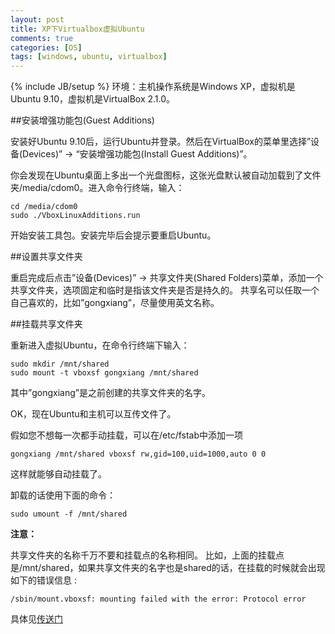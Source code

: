 ```yaml
---
layout: post
title: XP下Virtualbox虚拟Ubuntu
comments: true
categories: [OS]
tags: [windows, ubuntu, virtualbox]
---
```


{% include JB/setup %}
环境：主机操作系统是Windows XP，虚拟机是Ubuntu 9.10，虚拟机是VirtualBox 2.1.0。

##安装增强功能包(Guest Additions)

安装好Ubuntu 9.10后，运行Ubuntu并登录。然后在VirtualBox的菜单里选择”设备(Devices)” -> “安装增强功能包(Install Guest Additions)”。

你会发现在Ubuntu桌面上多出一个光盘图标，这张光盘默认被自动加载到了文件夹/media/cdom0。进入命令行终端，输入：

	cd /media/cdom0
	sudo ./VboxLinuxAdditions.run

开始安装工具包。安装完毕后会提示要重启Ubuntu。

##设置共享文件夹

重启完成后点击”设备(Devices)” -> 共享文件夹(Shared Folders)菜单，添加一个共享文件夹，选项固定和临时是指该文件夹是否是持久的。
共享名可以任取一个自己喜欢的，比如”gongxiang”，尽量使用英文名称。

##挂载共享文件夹

重新进入虚拟Ubuntu，在命令行终端下输入：

	sudo mkdir /mnt/shared
	sudo mount -t vboxsf gongxiang /mnt/shared

其中”gongxiang”是之前创建的共享文件夹的名字。

OK，现在Ubuntu和主机可以互传文件了。

假如您不想每一次都手动挂载，可以在/etc/fstab中添加一项

`gongxiang /mnt/shared vboxsf rw,gid=100,uid=1000,auto 0 0`

这样就能够自动挂载了。

卸载的话使用下面的命令：

	sudo umount -f /mnt/shared

**注意：**

共享文件夹的名称千万不要和挂载点的名称相同。
比如，上面的挂载点是/mnt/shared，如果共享文件夹的名字也是shared的话，在挂载的时候就会出现如下的错误信息 :

`/sbin/mount.vboxsf: mounting failed with the error: Protocol error`

具体见[传送门](http://www.virtualbox.org/ticket/2265)
